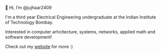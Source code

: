 👋 Hi, I’m @jujhaar2409

I'm a third year Electrical Engineering undergraduate at the Indian Institute of Technology Bombay. 

Interested in computer arhcitecture, systems, networks, applied math and software development!

Check out my [website](https://jujhaar2409.github.io/portfolio) for more :)
